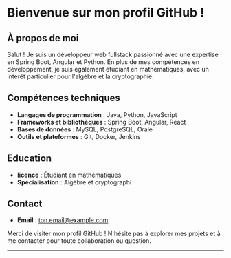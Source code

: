 # Bienvenue sur mon profil GitHub !

## À propos de moi
Salut ! Je suis un développeur web fullstack passionné avec une expertise en Spring Boot, Angular et Python. En plus de mes compétences en développement, je suis également étudiant en mathématiques, avec un intérêt particulier pour l'algèbre et la cryptographie.

## Compétences techniques
- **Langages de programmation** : Java, Python, JavaScript
- **Frameworks et bibliothèques** : Spring Boot, Angular, React
- **Bases de données** : MySQL, PostgreSQL, Orale
- **Outils et plateformes** : Git, Docker, Jenkins

## Education
- **licence** : Étudiant en mathématiques
- **Spécialisation** : Algèbre et cryptographi

## Contact
- **Email** : [ton.email@example.com](mailto:odrame68@gmail.com)

Merci de visiter mon profil GitHub ! N'hésite pas à explorer mes projets et à me contacter pour toute collaboration ou question.

---
